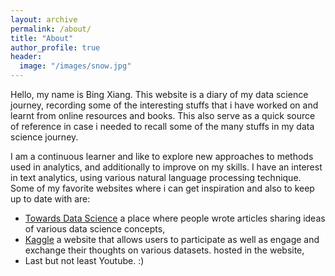 ```yaml
---
layout: archive
permalink: /about/
title: "About"
author_profile: true
header:
  image: "/images/snow.jpg"
---
```


Hello, my name is Bing Xiang. This website is a diary of my data science journey, recording some of the interesting stuffs that i have worked on and learnt from online resources and books. This also serve as a quick source of reference in case i needed to recall some of the many stuffs in my data science journey.
<br/>

I am a continuous learner and like to explore new approaches to methods used in analytics, and additionally to improve on my skills. I have an interest in text analytics, using various natural language processing technique.
Some of my favorite websites where i can get inspiration and also to keep up to date with are:
* [Towards Data Science](https://towardsdatascience.com/) a place where people wrote articles sharing ideas of various data science concepts, 
* [Kaggle](https://www.kaggle.com/) a website that allows users to participate as well as engage and exchange their thoughts on various datasets. hosted in the website, 
* Last but not least Youtube. :)
